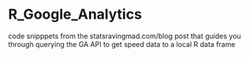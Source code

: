 R_Google_Analytics
==============

code snipppets from the statsravingmad.com/blog post that guides you through querying the GA API to get speed data to a local R data frame

